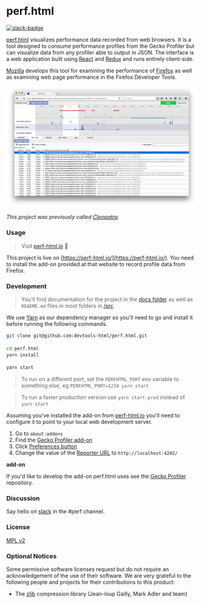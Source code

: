 # perf.html

[![slack-badge]][slack]

[perf.html] visualizes performance data recorded from web browsers. It is a tool designed to consume performance profiles from the Gecko Profiler but can visualize data from any profiler able to output in JSON. The interface is a web application built using [React] and [Redux] and runs entirely client-side.

[Mozilla] develops this tool for examining the performance of [Firefox] as well as examining web page performance in the Firefox Developer Tools.

![](./screenshot.png?raw=true)

_This project was previously called [Cleopatra]._

### Usage

> Visit [perf-html.io](https://perf-html.io/) :rocket:

This project is live on [https://perf-html.io/](https://perf-html.io/). You need to install the add-on provided at that website to record profile data from Firefox.

### Development

> You'll find documentation for the project in the [docs folder](./docs) as well as `README.md` files in most folders in [/src](./src).

We use [Yarn](http://yarnpkg.com/) as our dependency manager so you'll need to
go and install it before running the following commands.

```bash
git clone git@github.com:devtools-html/perf.html.git

cd perf.html
yarn install

yarn start
```

> To run on a different port, set the `PERFHTML_PORT` env variable to something else, eg `PERFHTML_PORT=1234 yarn start`

> To run a faster production version use `yarn start-prod` instead of `yarn start`

Assuming you've installed the add-on from [perf-html.io](https://perf-html.io/) you'll need to configure it to point to your local web development server.

 1. Go to `about:addons`
 2. Find the [Gecko Profiler add-on](https://cloud.githubusercontent.com/assets/2134/23817925/d02e5620-05ab-11e7-90dc-f28545d32dde.png)
 3. Click [Preferences button](https://cloud.githubusercontent.com/assets/2134/23817941/ea20d800-05ab-11e7-8e0f-aa4558fe2b1b.png)
 4. Change the value of the [Reporter URL](https://user-images.githubusercontent.com/167767/27658883-70068388-5c06-11e7-831e-14ed1438e9a3.png) to `http://localhost:4242/`

**add-on**

If you'd like to develop the add-on perf.html uses see the [Gecko Profiler] repository.

### Discussion

Say hello on [slack] in the #perf channel.

### License

[MPL v2](./LICENSE)

### Optional Notices

Some permissive software licenses request but do not require an acknowledgement of the use of their software. We are very grateful to the following people and projects for their contributions to this product:

* The [zlib] compression library (Jean-loup Gailly, Mark Adler and team)

[slack-badge]: https://devtools-html-slack.herokuapp.com/badge.svg
[slack]: https://devtools-html-slack.herokuapp.com/

[perf.html]:https://perf-html.io/
[React]:https://facebook.github.io/react/
[Redux]:http://redux.js.org/
[Mozilla]:https://www.mozilla.org/
[Firefox]:https://www.mozilla.org/firefox/
[Cleopatra]: https://github.com/mozilla/cleopatra
[Gecko Profiler]: https://github.com/devtools-html/Gecko-Profiler-Addon
[zlib]: http://www.zlib.net/
